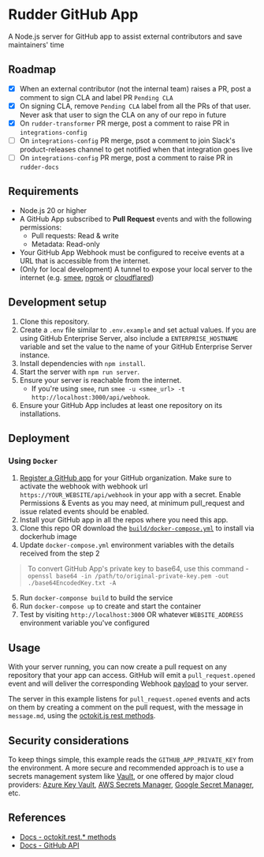 # Rudder GitHub App

A Node.js server for GitHub app to assist external contributors and save maintainers' time

## Roadmap

- [x] When an external contributor (not the internal team) raises a PR, post a comment to sign CLA and label PR `Pending CLA`
- [x] On signing CLA, remove `Pending CLA` label from all the PRs of that user. Never ask that user to sign the CLA on any of our repo in future
- [x] On `rudder-transformer` PR merge, post a comment to raise PR in `integrations-config`
- [ ] On `integrations-config` PR merge, psot a comment to join Slack's product-releases channel to get notified when that integration goes live
- [ ] On `integrations-config` PR merge, post a comment to raise PR in `rudder-docs`

## Requirements

- Node.js 20 or higher
- A GitHub App subscribed to **Pull Request** events and with the following permissions:
  - Pull requests: Read & write
  - Metadata: Read-only
- Your GitHub App Webhook must be configured to receive events at a URL that is accessible from the internet.
- (Only for local development) A tunnel to expose your local server to the internet (e.g. [smee](https://smee.io/), [ngrok](https://ngrok.com/) or [cloudflared](https://developers.cloudflare.com/cloudflare-one/connections/connect-apps/install-and-setup/tunnel-guide/local/))

## Development setup

1. Clone this repository.
2. Create a `.env` file similar to `.env.example` and set actual values. If you are using GitHub Enterprise Server, also include a `ENTERPRISE_HOSTNAME` variable and set the value to the name of your GitHub Enterprise Server instance.
3. Install dependencies with `npm install`.
4. Start the server with `npm run server`.
5. Ensure your server is reachable from the internet.
    - If you're using `smee`, run `smee -u <smee_url> -t http://localhost:3000/api/webhook`.
6. Ensure your GitHub App includes at least one repository on its installations.

## Deployment

### Using `Docker`

1. [Register a GitHub app](https://docs.github.com/en/apps/creating-github-apps/registering-a-github-app/registering-a-github-app) for your GitHub organization. Make sure to activate the webhook with webhook url `https://YOUR_WEBSITE/api/webhook` in your app with a secret. Enable Permissions & Events as you may need, at minimum pull_request and issue related events should be enabled.
2. Install your GitHub app in all the repos where you need this app.
3. Clone this repo OR download the [`build/docker-compose.yml`](./build/docker-compose.yml) to install via dockerhub image
4. Update `docker-compose.yml` environment variables with the details received from the step 2
> To convert GitHub App's private key to base64, use this command - `openssl base64 -in /path/to/original-private-key.pem -out ./base64EncodedKey.txt -A`
5. Run `docker-componse build` to build the service
6. Run `docker-compose up` to create and start the container
7. Test by visiting `http://localhost:3000` OR whatever `WEBSITE_ADDRESS` environment variable you've configured

## Usage

With your server running, you can now create a pull request on any repository that
your app can access. GitHub will emit a `pull_request.opened` event and will deliver
the corresponding Webhook [payload](https://docs.github.com/webhooks-and-events/webhooks/webhook-events-and-payloads#pull_request) to your server.

The server in this example listens for `pull_request.opened` events and acts on
them by creating a comment on the pull request, with the message in `message.md`,
using the [octokit.js rest methods](https://github.com/octokit/octokit.js#octokitrest-endpoint-methods).

## Security considerations

To keep things simple, this example reads the `GITHUB_APP_PRIVATE_KEY` from the
environment. A more secure and recommended approach is to use a secrets management system
like [Vault](https://www.vaultproject.io/use-cases/key-management), or one offered
by major cloud providers:
[Azure Key Vault](https://learn.microsoft.com/en-us/azure/key-vault/secrets/quick-create-node?tabs=windows),
[AWS Secrets Manager](https://docs.aws.amazon.com/AWSJavaScriptSDK/v3/latest/clients/client-secrets-manager/),
[Google Secret Manager](https://cloud.google.com/nodejs/docs/reference/secret-manager/latest),
etc.

## References

- [Docs - octokit.rest.* methods](https://github.com/octokit/plugin-rest-endpoint-methods.js/tree/main/docs)
- [Docs - GitHub API](https://docs.github.com/en/rest)
